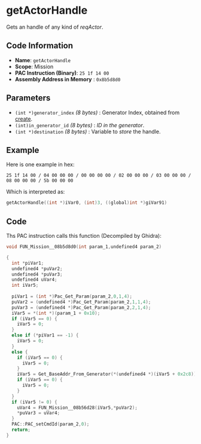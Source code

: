 # getActorHandle

Gets an handle of any kind of *reqActor*.

## Code Information

- **Name**: `getActorHandle`
- **Scope**: Mission
- **PAC Instruction (Binary)**: `25 1f 14 00`
- **Assembly Address in Memory** : `0x8b5d8d0`

## Parameters

- `(int *)generator_index` *(8 bytes)* : Generator Index, obtained from [create](./create.md).
- `(int)in_generator_id` *(8 bytes)* : *ID in the generator*.
- `(int *)destination` *(8 bytes)* : Variable to *store* the handle.

## Example

Here is one example in hex:

```25 1f 14 00 / 04 00 00 00 / 00 00 00 00 / 02 00 00 00 / 03 00 00 00 / 08 00 00 00 / 5b 00 00 00```

Which is interpreted as:

```c
getActorHandle((int *)iVar0, (int)3, ((global)int *)giVar91)
```

## Code

Ths PAC instruction calls this function (Decompiled by Ghidra):

```c
void FUN_Mission__08b5d8d0(int param_1,undefined4 param_2)

{
  int *piVar1;
  undefined4 *puVar2;
  undefined4 *puVar3;
  undefined4 uVar4;
  int iVar5;
  
  piVar1 = (int *)Pac_Get_Param(param_2,0,1,4);
  puVar2 = (undefined4 *)Pac_Get_Param(param_2,1,1,4);
  puVar3 = (undefined4 *)Pac_Get_Param(param_2,2,1,4);
  iVar5 = *(int *)(param_1 + 0x10);
  if (iVar5 == 0) {
    iVar5 = 0;
  }
  else if (*piVar1 == -1) {
    iVar5 = 0;
  }
  else {
    if (iVar5 == 0) {
      iVar5 = 0;
    }
    iVar5 = Get_BaseAddr_From_Generator(*(undefined4 *)(iVar5 + 0x2c8));
    if (iVar5 == 0) {
      iVar5 = 0;
    }
  }
  if (iVar5 != 0) {
    uVar4 = FUN_Mission__08b56d28(iVar5,*puVar2);
    *puVar3 = uVar4;
  }
  PAC::PAC_setCmdId(param_2,0);
  return;
}
```

